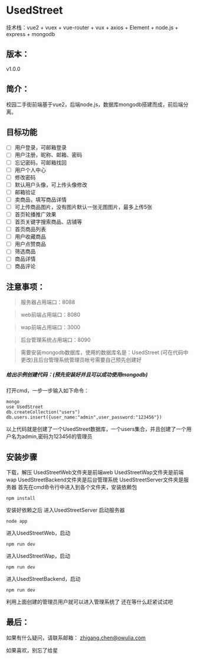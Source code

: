# UsedStreet

技术栈：vue2 + vuex + vue-router + vux + axios + Element + node.js + express + mongodb

## 版本：
v1.0.0

## 简介：
校园二手街前端基于vue2，后端node.js，数据库mongodb搭建而成，前后端分离。<br>

## 目标功能
- [ ] 用户登录，可邮箱登录
- [ ] 用户注册，昵称、邮箱、密码
- [ ] 忘记密码，可邮箱找回
- [ ] 用户个人中心
- [ ] 修改密码
- [ ] 默认用户头像，可上传头像修改
- [ ] 邮箱验证
- [ ] 卖商品，填写商品详情
- [ ] 可上传商品图片，没有图片默认一张无图图片，最多上传5张
- [ ] 首页轮播推广效果
- [ ] 首页关键字搜索商品、店铺等
- [ ] 首页商品列表
- [ ] 用户收藏商品
- [ ] 用户点赞商品
- [ ] 筛选商品
- [ ] 商品详情
- [ ] 商品评论

## 注意事项：
>服务器占用端口：8088<br>

>web前端占用端口：8080<br>

>wap前端占用端口：3000<br>

>后台管理系统占用端口：8090<br>

>需要安装mongodb数据库，使用的数据库名是：UsedStreet (可在代码中更改)且后台管理系统管理员帐号需要自己预先创建好

##### 给出示例创建代码：(预先安装好并且可以成功使用mongodb)<br>
打开cmd，一步一步输入如下命令：

```
mongo
use UsedStreet
db.createCollection("users")
db.users.insert({user_name:"admin",user_password:"123456"})
```
以上代码就是创建了一个UsedStreet数据库，一个users集合，并且创建了一个用户名为admin,密码为123456的管理员

## 安装步骤
下载，解压
UsedStreetWeb文件夹是前端web
UsedStreetWap文件夹是前端wap
UsedStreetBackend文件夹是后台管理系统
UsedStreetServer文件夹是服务器
首先在cmd命令行中进入到各个文件夹，安装依赖包
```
npm install
```
安装好依赖之后
进入UsedStreetServer
启动服务器
```
node app
```
进入UsedStreetWeb，启动
```
npm run dev
```
进入UsedStreetWap，启动
```
npm run dev
```
进入UsedStreetBackend，启动
```
npm run dev
```
利用上面创建的管理员用户就可以进入管理系统了
还在等什么赶紧试试吧

## 最后：
如果有什么疑问，请联系邮箱：
zhigang.chen@owulia.com

如果喜欢，别忘了给星